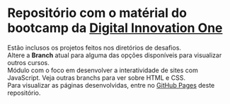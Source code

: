 # Repositório com o matérial do bootcamp da [Digital Innovation One](https://web.dio.me)
Estão inclusos os projetos feitos nos diretórios de desafios. <br>
Altere a **Branch** atual para alguma das opções disponíveis para visualizar outros cursos. <br>
Módulo com o foco em desenvolver a interatividade de sites com JavaScript. Veja outras branchs para ver sobre HTML e CSS. <br>
Para visualizar as páginas desenvolvidas, entre no [GitHub Pages](https://gabryel-barboza.github.io/DIO/) deste repositório.


